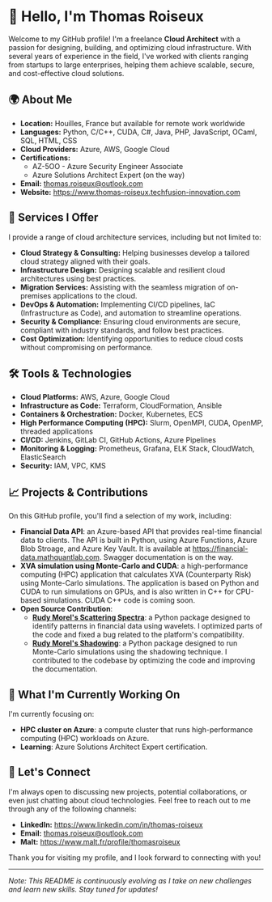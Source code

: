 # 👋 Hello, I'm Thomas Roiseux

Welcome to my GitHub profile! I'm a freelance **Cloud Architect** with a passion for designing, building, and optimizing cloud infrastructure. With several years of experience in the field, I've worked with clients ranging from startups to large enterprises, helping them achieve scalable, secure, and cost-effective cloud solutions.

## 🌍 About Me

- **Location:** Houilles, France but available for remote work worldwide
- **Languages:** Python, C/C++, CUDA, C#, Java, PHP, JavaScript, OCaml, SQL, HTML, CSS
- **Cloud Providers:** Azure, AWS, Google Cloud
- **Certifications:**
  - AZ-5OO - Azure Security Engineer Associate
  - Azure Solutions Architect Expert (on the way)
- **Email:** thomas.roiseux@outlook.com
- **Website:** https://www.thomas-roiseux.techfusion-innovation.com

## 💼 Services I Offer

I provide a range of cloud architecture services, including but not limited to:

- **Cloud Strategy & Consulting:** Helping businesses develop a tailored cloud strategy aligned with their goals.
- **Infrastructure Design:** Designing scalable and resilient cloud architectures using best practices.
- **Migration Services:** Assisting with the seamless migration of on-premises applications to the cloud.
- **DevOps & Automation:** Implementing CI/CD pipelines, IaC (Infrastructure as Code), and automation to streamline operations.
- **Security & Compliance:** Ensuring cloud environments are secure, compliant with industry standards, and follow best practices.
- **Cost Optimization:** Identifying opportunities to reduce cloud costs without compromising on performance.

## 🛠️ Tools & Technologies

- **Cloud Platforms:** AWS, Azure, Google Cloud
- **Infrastructure as Code:** Terraform, CloudFormation, Ansible
- **Containers & Orchestration:** Docker, Kubernetes, ECS
- **High Performance Computing (HPC):** Slurm, OpenMPI, CUDA, OpenMP, threaded applications
- **CI/CD:** Jenkins, GitLab CI, GitHub Actions, Azure Pipelines
- **Monitoring & Logging:** Prometheus, Grafana, ELK Stack, CloudWatch, ElasticSearch
- **Security:** IAM, VPC, KMS

## 📈 Projects & Contributions

On this GitHub profile, you'll find a selection of my work, including:

- **Financial Data API**: an Azure-based API that provides real-time financial data to clients. The API is built in Python, using Azure Functions, Azure Blob Stroage, and Azure Key Vault. It is available at https://financial-data.mathquantlab.com. Swagger documentation is on the way.
- **XVA simulation using Monte-Carlo and CUDA**: a high-performance computing (HPC) application that calculates XVA (Counterparty Risk) using Monte-Carlo simulations. The application is based on Python and CUDA to run simulations on GPUs, and is also written in C++ for CPU-based simulations. CUDA C++ code is coming soon.
- **Open Source Contribution**:
  - **[Rudy Morel's Scattering Spectra](https://github.com/RudyMorel/scattering_spectra)**: a Python package designed to identify patterns in financial data using wavelets. I optimized parts of the code and fixed a bug related to the platform's compatibility.
  - **[Rudy Morel's Shadowing](https://github.com/RudyMorel/scattering_spectra)**: a Python package designed to run Monte-Carlo simulations using the shadowing technique. I contributed to the codebase by optimizing the code and improving the documentation.

## 🎯 What I'm Currently Working On

I'm currently focusing on:

- **HPC cluster on Azure**: a compute cluster that runs high-performance computing (HPC) workloads on Azure.
- **Learning**: Azure Solutions Architect Expert certification.

## 🤝 Let's Connect

I'm always open to discussing new projects, potential collaborations, or even just chatting about cloud technologies. Feel free to reach out to me through any of the following channels:

- **LinkedIn:** https://www.linkedin.com/in/thomas-roiseux
- **Email:** thomas.roiseux@outlook.com
- **Malt:** https://www.malt.fr/profile/thomasroiseux

Thank you for visiting my profile, and I look forward to connecting with you!

---

*Note: This README is continuously evolving as I take on new challenges and learn new skills. Stay tuned for updates!*


<!---
AiglonDore/AiglonDore is a ✨ special ✨ repository because its `README.md` (this file) appears on your GitHub profile.
You can click the Preview link to take a look at your changes.
--->
